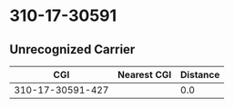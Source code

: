 # 310-17-30591
## Unrecognized Carrier


| CGI | Nearest CGI | Distance |
|-----|-------------|----------|
| 310-17-30591-427 |  | 0.0 |
